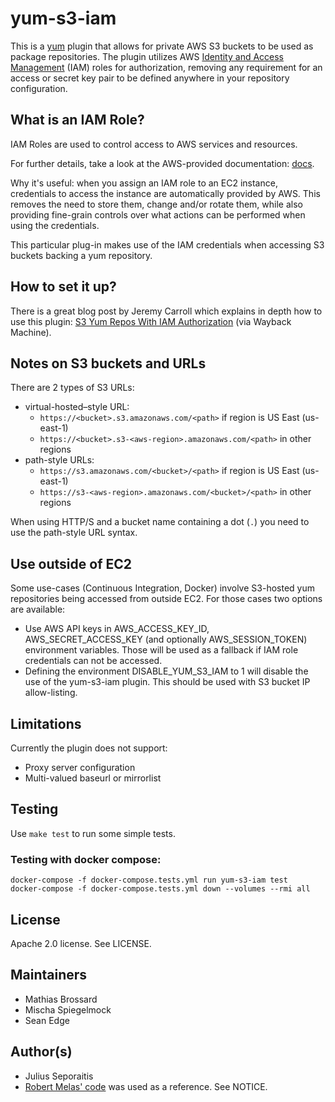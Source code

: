# yum-s3-iam

This is a [yum](http://yum.baseurl.org/) plugin that allows for
private AWS S3 buckets to be used as package repositories. The plugin
utilizes AWS [Identity and Access Management](http://aws.amazon.com/iam/)
(IAM) roles for authorization, removing any requirement for an access or
secret key pair to be defined anywhere in your repository configuration.

## What is an IAM Role?

IAM Roles are used to control access to AWS services and resources.

For further details, take a look at the AWS-provided documentation:
[docs](http://aws.amazon.com/documentation/iam/).

Why it's useful: when you assign an IAM role to an EC2 instance,
credentials to access the instance are automatically provided by AWS.
This removes the need to store them, change and/or rotate
them, while also providing fine-grain controls over what actions can
be performed when using the credentials.

This particular plug-in makes use of the IAM credentials when accessing
S3 buckets backing a yum repository.

## How to set it up?

There is a great blog post by Jeremy Carroll which explains in depth how to
use this plugin:
[S3 Yum Repos With IAM Authorization](https://web.archive.org/web/20160708032958/https://carrollops.com/blog/2012/09/11/s3-yum-repos-with-iam-authorization/) (via Wayback Machine).

## Notes on S3 buckets and URLs

There are 2 types of S3 URLs:
- virtual-hosted–style URL:
  - `https://<bucket>.s3.amazonaws.com/<path>` if region is US East (us-east-1)
  - `https://<bucket>.s3-<aws-region>.amazonaws.com/<path>` in other regions
- path-style URLs:
  - `https://s3.amazonaws.com/<bucket>/<path>` if region is US East (us-east-1)
  - `https://s3-<aws-region>.amazonaws.com/<bucket>/<path>` in other regions

When using HTTP/S and a bucket name containing a dot (`.`) you need to
use the path-style URL syntax.

## Use outside of EC2

Some use-cases (Continuous Integration, Docker) involve S3-hosted yum
repositories being accessed from outside EC2. For those cases two
options are available:
- Use AWS API keys in AWS_ACCESS_KEY_ID, AWS_SECRET_ACCESS_KEY (and
  optionally AWS_SESSION_TOKEN) environment variables. Those will be
  used as a fallback if IAM role credentials can not be accessed.
- Defining the environment DISABLE_YUM_S3_IAM to 1 will disable the
  use of the yum-s3-iam plugin. This should be used with S3 bucket IP
  allow-listing.

## Limitations

Currently the plugin does not support:
- Proxy server configuration
- Multi-valued baseurl or mirrorlist

## Testing

Use `make test` to run some simple tests.

### Testing with docker compose:

```
docker-compose -f docker-compose.tests.yml run yum-s3-iam test
docker-compose -f docker-compose.tests.yml down --volumes --rmi all
```

## License

Apache 2.0 license. See LICENSE.

## Maintainers

- Mathias Brossard
- Mischa Spiegelmock
- Sean Edge

## Author(s)

- Julius Seporaitis
- [Robert Melas' code](https://github.com/rmela/yum-s3-plugin/) was
  used as a reference. See NOTICE.
